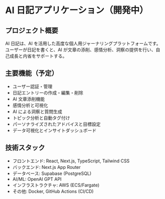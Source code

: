 # AI 日記アプリケーション（開発中）

## プロジェクト概要

AI 日記は、AI を活用した高度な個人用ジャーナリングプラットフォームです。ユーザーが日記を書くと、AI が文章の添削、感情分析、洞察の提供を行い、自己成長と内省をサポートする。

## 主要機能（予定）

- ユーザー認証・管理
- 日記エントリーの作成・編集・削除
- AI 文章添削機能
- 感情分析と可視化
- AI による洞察と質問生成
- トピック分析と自動タグ付け
- パーソナライズされたアドバイスと目標設定
- データ可視化とインサイトダッシュボード

## 技術スタック

- フロントエンド: React, Next.js, TypeScript, Tailwind CSS
- バックエンド: Next.js App Router
- データベース: Supabase (PostgreSQL)
- AI/ML: OpenAI GPT API
- インフラストラクチャ: AWS (ECS/Fargate)
- その他: Docker, GitHub Actions (CI/CD)
